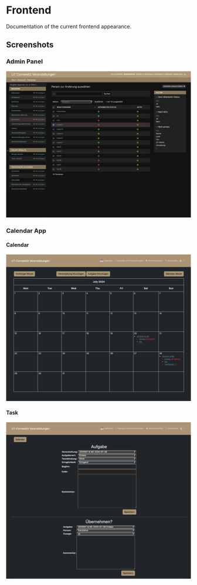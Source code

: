 # Frontend
Documentation of the current frontend appearance.

## Screenshots

### Admin Panel

![admin panel](frontend-screenshots/admin_panel_dark.png)

### Calendar App

#### Calendar
![calendar](frontend-screenshots/calendar_dark.png)


#### Task
![task](frontend-screenshots/task_dark.png)
